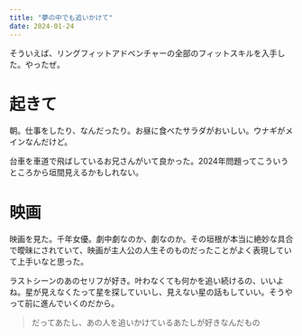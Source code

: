 ```yaml
---
title: "夢の中でも追いかけて"
date: 2024-01-24
---
```


そういえば、リングフィットアドベンチャーの全部のフィットスキルを入手した。やったぜ。
# 起きて
朝。仕事をしたり、なんだったり。お昼に食べたサラダがおいしい。ウナギがメインなんだけど。

台車を車道で飛ばしているお兄さんがいて良かった。2024年問題ってこういうところから垣間見えるかもしれない。

# 映画
映画を見た。千年女優。劇中劇なのか、劇なのか。その垣根が本当に絶妙な具合で曖昧にされていて、映画が主人公の人生そのものだったことがよく表現していて上手いなと思った。

ラストシーンのあのセリフが好き。叶わなくても何かを追い続けるの、いいよね。星が見えなくたって星を探していいし、見えない星の話もしていい。そうやって前に進んでいくのだから。

> だってあたし、あの人を追いかけているあたしが好きなんだもの